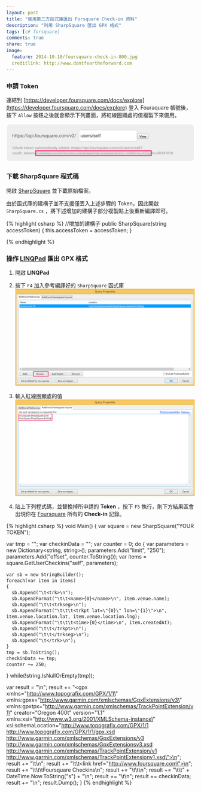 ```yaml
---
layout: post
title: "使用第三方函式庫匯出 Forsquare Check-in 資料"
description: "利用 SharpSquare 匯出 GPX 格式"
tags: [c# forsquare]
comments: true
share: true
image:
  feature: 2014-10-10/foursquare-check-in-800.jpg
  creditlink: http://www.dontfeartheforward.com
---
```


### 申請 Token

連結到 [https://developer.foursquare.com/docs/explore](https://developer.foursquare.com/docs/explore) 登入 Fouraquare 帳號後，按下 ```Allow``` 按鈕之後就會顯示下列畫面，將紅線圈顯處的值複製下來備用。

![Foursuqare Token](/images/2014-10-10/foursquare_token.png)

### 下載 SharpSquare 程式碼

開啟 [SharpSquare](https://github.com/TICLAB/SharpSquare) 並下載原始檔案。

由於函式庫的建構子並不支援僅丟入上述步驟的 Token，因此開啟 ```SharpSquare.cs``` ，將下述增加的建構子部分複製貼上後重新編譯即可。

{% highlight csharp %}
//增加的建構子
public SharpSquare(string accessToken)
{
    this.accessToken = accessToken;
}

{% endhighlight %}

### 操作 [LINQPad](http://www.linqpad.net/) 匯出 GPX 格式

1. 開啟 **LINQPad**

2. 按下 ```F4``` 加入參考編譯好的 ```SharpSquare``` 函式庫
![LINQPad Add References](/images/2014-10-10/linqpad_setting1.png)

3. 輸入紅線圈顯處的值
![LINQPad Add Namespace](/images/2014-10-10/linqpad_setting2.png)

4. 貼上下列程式碼，並替換掉所申請的 **Token** ，按下 ```F5``` 執行，則下方結果區會出現你在 [Foursquare](http://foursquare.com) 所有的 **Check-in** 記錄。

{% highlight csharp %}
void Main()
{
  var square = new SharpSquare("YOUR TOKEN");
  
  var tmp = "";
  var checkinData = "";
  var counter = 0;
  do {
    var parameters = new Dictionary<string, string>();
    parameters.Add("limit", "250");
    parameters.Add("offset", counter.ToString());
    var items = square.GetUserCheckins("self", parameters);
  
    var sb = new StringBuilder();
    foreach(var item in items)
    {
      sb.Append("\t<trk>\n");
      sb.AppendFormat("\t\t<name>{0}</name>\n", item.venue.name);
      sb.Append("\t\t<trkseg>\n");
      sb.AppendFormat("\t\t\t<trkpt lat=\"{0}\" lon=\"{1}\">\n", item.venue.location.lat, item.venue.location.lng);
      sb.AppendFormat("\t\t\t<time>{0}</time>\n", item.createdAt);
      sb.Append("\t\t</trkpt>\n");
      sb.Append("\t\t</trkseg>\n");
      sb.Append("\t</trk>\n");
    }
    tmp = sb.ToString();
    checkinData += tmp;
    counter += 250;
  } while(!string.IsNullOrEmpty(tmp)); 
  
  var result = "<?xml version=\"1.0\" encoding=\"UTF-8\" standalone=\"no\" ?>\n";
  result += "<gpx xmlns=\"http://www.topografix.com/GPX/1/1\" xmlns:gpxx=\"http://www.garmin.com/xmlschemas/GpxExtensions/v3\" xmlns:gpxtpx=\"http://www.garmin.com/xmlschemas/TrackPointExtension/v1\" creator=\"Oregon 400t\" version=\"1.1\" xmlns:xsi=\"http://www.w3.org/2001/XMLSchema-instance\" xsi:schemaLocation=\"http://www.topografix.com/GPX/1/1 http://www.topografix.com/GPX/1/1/gpx.xsd http://www.garmin.com/xmlschemas/GpxExtensions/v3 http://www.garmin.com/xmlschemas/GpxExtensionsv3.xsd http://www.garmin.com/xmlschemas/TrackPointExtension/v1 http://www.garmin.com/xmlschemas/TrackPointExtensionv1.xsd\">\n";
    result += "\t<metadata>\n";
    result += "\t\t<link href=\"http://www.foursquare.com\">\n";
    result += "\t\t\t<text>Foursquare Checkins</text>\n";
    result += "\t\t</link>\n";
    result += "\t\t<time>" + DateTime.Now.ToString("s") + "</time>\n";
    result += "\t</metadata>\n";
  result += checkinData;
  result += "</gpx>\n";
  result.Dump();
}
{% endhighlight %}